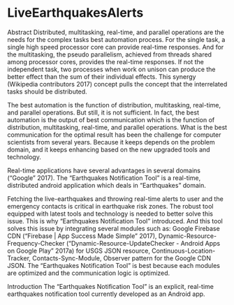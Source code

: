 # LiveEarthquakesAlerts

Abstract
Distributed, multitasking, real-time, and parallel operations are the needs for the complex tasks best automation process. For the single task, a single high speed processor core can provide real-time responses. And for the multitasking, the pseudo parallelism, achieved from threads shared among processor cores, provides the real-time responses. If not the independent task, two processes when work on unison can produce the better effect than the sum of their individual effects. This synergy (Wikipedia contributors 2017) concept pulls the concept that the interrelated tasks should be distributed. 

The best automation is the function of distribution, multitasking, real-time, and parallel operations.  But still, it is not sufficient. In fact, the best automation is the output of best communication which is the function of distribution, multitasking, real-time, and parallel operations. What is the best communication for the optimal result has been the challenge for computer scientists from several years. Because it keeps depends on the problem domain, and it keeps enhancing based on the new upgraded tools and technology. 

Real-time applications have several advantages in several domains (“Google” 2017). The “Earthquakes Notification Tool” is a real-time, distributed android application which deals in “Earthquakes” domain. 

Fetching the live-earthquakes and throwing real-time alerts to user and the emergency contacts is critical in earthquake risk zones. The robust tool equipped with latest tools and technology is needed to better solve this issue. This is why “Earthquakes Notification Tool” introduced. And this tool solves this issue by integrating several modules such as: Google Firebase CDN (“Firebase | App Success Made Simple” 2017), Dynamic-Resource-Frequency-Checker (“Dynamic-Resource-UpdateChecker - Android Apps on Google Play” 2017a) for USGS JSON resource, Continuous-Location-Tracker, Contacts-Sync-Module, Observer pattern for the Google CDN JSON. The “Earthquakes Notification Tool” is best because each modules are optimized and the communication logic is optimized.


Introduction
The “Earthquakes Notification Tool” is an explicit, real-time earthquakes notification tool currently developed as an Android app. 

